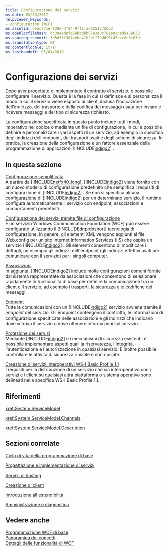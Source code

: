 ```yaml
---
title: Configurazione dei servizi
ms.date: 03/30/2017
helpviewer_keywords:
- configuration [WCF]
ms.assetid: beac771e-f28e-4f84-9ff1-ad9251c726d3
ms.openlocfilehash: dc3aeadafd54bbd8b57a3e8c781e0cced9e7e632
ms.sourcegitcommit: 3d5d33f384eeba41b2dff79d096f47ccc8d8f03d
ms.translationtype: HT
ms.contentlocale: it-IT
ms.lasthandoff: 05/04/2018
---
```

# <a name="configuring-services"></a>Configurazione dei servizi
Dopo aver progettato e implementato il contratto di servizio, è possibile configurare il servizio. Questa è la fase in cui si definisce e si personalizza il modo in cui il servizio viene esposto ai client, inclusa l'indicazione dell'indirizzo, del trasporto e della codifica dei messaggi usata per inviare e ricevere messaggi e del tipo di sicurezza richiesto.  
  
 La configurazione specificata in questo punto include tutti i modi, imperativo nel codice o mediante un file di configurazione, in cui è possibile definire e personalizzare i vari aspetti di un servizio, ad esempio la specifica degli indirizzi dell'endpoint, dei trasporti usati e degli schemi di sicurezza. In pratica, la creazione della configurazione è un fattore essenziale della programmazione di applicazioni [!INCLUDE[indigo2](../../../includes/indigo2-md.md)] .  
  
## <a name="in-this-section"></a>In questa sezione  
 [Configurazione semplificata](../../../docs/framework/wcf/simplified-configuration.md)  
 A partire da [!INCLUDE[netfx40_long](../../../includes/netfx40-long-md.md)], [!INCLUDE[indigo2](../../../includes/indigo2-md.md)] viene fornito con un nuovo modello di configurazione predefinito che semplifica i requisiti di configurazione di [!INCLUDE[indigo2](../../../includes/indigo2-md.md)] . Se non si specifica alcuna configurazione di [!INCLUDE[indigo2](../../../includes/indigo2-md.md)] per un determinato servizio, il runtime configura automaticamente il servizio con endpoint, associazioni e comportamenti predefiniti.  
  
 [Configurazione dei servizi tramite file di configurazione](../../../docs/framework/wcf/configuring-services-using-configuration-files.md)  
 È un servizio Windows Communication Foundation (WCF) può essere configurato utilizzando il [!INCLUDE[dnprdnshort](../../../includes/dnprdnshort-md.md)] tecnologia di configurazione. In genere, gli elementi XML vengono aggiunti al file Web.config per un sito Internet Information Services (IIS) che ospita un servizio [!INCLUDE[indigo2](../../../includes/indigo2-md.md)] . Gli elementi consentono di modificare i dettagli, ad esempio gli indirizzi dell'endpoint (gli indirizzi effettivi usati per comunicare con il servizio) per i singoli computer.  
  
 [Associazioni](../../../docs/framework/wcf/bindings.md)  
 In aggiunta, [!INCLUDE[indigo2](../../../includes/indigo2-md.md)] include molte configurazioni comuni fornite dal sistema rappresentate da associazioni che consentono di selezionare rapidamente le funzionalità di base per definire la comunicazione tra un client e il servizio, ad esempio i trasporti, la sicurezza e le codifiche dei messaggi.  
  
 [Endpoint](../../../docs/framework/wcf/endpoints.md)  
 Tutte le comunicazioni con un [!INCLUDE[indigo2](../../../includes/indigo2-md.md)] servizio avviene tramite il *endpoint* del servizio. Gli endpoint contengono il contratto, le informazioni di configurazione specificate nelle associazioni e gli indirizzi che indicano dove si trova il servizio o dove ottenere informazioni sul servizio.  
  
 [Protezione dei servizi](../../../docs/framework/wcf/securing-services.md)  
 Mediante [!INCLUDE[indigo2](../../../includes/indigo2-md.md)] e i meccanismi di sicurezza esistenti, è possibile implementare aspetti quali la riservatezza, l'integrità, l'autenticazione e l'autorizzazione in qualsiasi servizio. È inoltre possibile controllare le attività di sicurezza riuscite e non riuscite.  
  
 [Creazione di servizi interoperativi WS-I Basic Profile 1.1](../../../docs/framework/wcf/creating-ws-i-basic-profile-1-1-interoperable-services.md)  
 I requisiti per la distribuzione di un servizio che sia interoperativo con i servizi e i client su qualsiasi altra piattaforma o sistema operativo sono delineati nella specifica WS-I Basic Profile 1.1.  
  
## <a name="reference"></a>Riferimenti  
 <xref:System.ServiceModel>  
  
 <xref:System.ServiceModel.Channels>  
  
 <xref:System.ServiceModel.Description>  
  
## <a name="related-sections"></a>Sezioni correlate  
 [Ciclo di vita della programmazione di base](../../../docs/framework/wcf/basic-programming-lifecycle.md)  
  
 [Progettazione e implementazione di servizi](../../../docs/framework/wcf/designing-and-implementing-services.md)  
  
 [Servizi di hosting](../../../docs/framework/wcf/hosting-services.md)  
  
 [Creazione di client](../../../docs/framework/wcf/building-clients.md)  
  
 [Introduzione all'estendibilità](../../../docs/framework/wcf/introduction-to-extensibility.md)  
  
 [Amministrazione e diagnostica](../../../docs/framework/wcf/diagnostics/index.md)  
  
## <a name="see-also"></a>Vedere anche  
 [Programmazione WCF di base](../../../docs/framework/wcf/basic-wcf-programming.md)  
 [Panoramica dei concetti](../../../docs/framework/wcf/conceptual-overview.md)  
 [Dettagli delle funzionalità di WCF](../../../docs/framework/wcf/feature-details/index.md)
